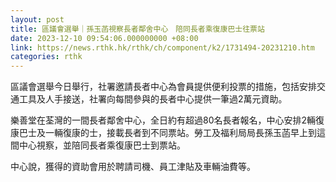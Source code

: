 ```yaml
---
layout: post
title: 區議會選舉｜孫玉菡視察長者鄰舍中心　陪同長者乘復康巴士往票站
date: 2023-12-10 09:54:06.000000000 +08:00
link: https://news.rthk.hk/rthk/ch/component/k2/1731494-20231210.htm
categories: rthk
---
```


區議會選舉今日舉行，社署邀請長者中心為會員提供便利投票的措施，包括安排交通工具及人手接送，社署向每間參與的長者中心提供一筆過2萬元資助。

樂善堂在荃灣的一間長者鄰舍中心，全日約有超過80名長者報名，中心安排2輛復康巴士及一輛復康的士，接載長者到不同票站。勞工及福利局局長孫玉菡早上到這間中心視察，並陪同長者乘復康巴士到票站。

中心說，獲得的資助會用於聘請司機、員工津貼及車輛油費等。
